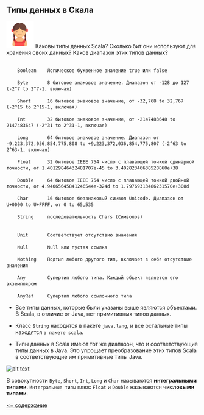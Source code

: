 ## Типы данных в Скала

![alt text](https://github.com/steklopod/Functions/blob/master/src/main/resources/images/girl.png "GIRL")
Каковы типы данных Scala? Сколько бит они используют для хранения своих данных? Каков диапазон этих типов данных?

<!-- code -->
```text
       
    Boolean    Логическое буквенное значение true или false
    
    Byte       8 битовое знаковое значение. Диапазон от -128 до 127 (-2^7 to 2^7-1, включая)
    
    Short      16 битовое знаковое значение, от -32,768 to 32,767 (-2^15 to 2^15-1, включая)
    
    Int        32 битовое знаковое значение, от -2147483648 to 2147483647 (-2^31 to 2^31-1, включая)
    
    Long       64 битовое знаковое значение. Диапазон от -9,223,372,036,854,775,808 to +9,223,372,036,854,775,807 (-2^63 to 2^63-1, включая)
    
    Float      32 битовое IEEE 754 число с плавающей точкой одинарной точности, от 1.40129846432481707e-45 to 3.40282346638528860e+38
    
    Double     64 битовое IEEE 754 число с плавающей точкой двойной точности, от 4.94065645841246544e-324d to 1.79769313486231570e+308d
    
    Char       16 битовое беззнаковый символ Unicode. Диапазон от U+0000 to U+FFFF, от 0 to 65,535
    
    String     последовательность Chars (Символов)
    
    
    Unit       Соответствует отсутствию значения
    
    Null       Null или пустая ссылка
    
    Nothing    Подтип любого другого тип, включает в себя отсутствие значения
    
    Any        Супертип любого типа. Каждый объект является его экземпляром
    
    AnyRef     Супертип любого ссылочного типа

```

* Все типы данных, которые были указаны выше являются объектами. В Scala, в отличие от Java, нет примитивных типов данных.

* Класс `String` находится в пакете `java.lang`, и все остальные типы находятся `в пакете scala`.

* Типы данных в Scala имеют тот же диапазон, что и соответствующие типы данных в Java. 
Это упрощает преобразование этих типов Scala в соответствующие им примитивные типы Java.


![alt text](http://www.scala-lang.org/resources/img/datatypes.png "datatypes")

В совокупности `Byte`, `Short`, `Int`, `Long` и `Char` называются **интегральными типами**. 
`Интегральные типы` плюс `Float` и `Double` называются **числовыми типами**. 

[<= содержание](https://github.com/steklopod/Functions/blob/master/readme.md)